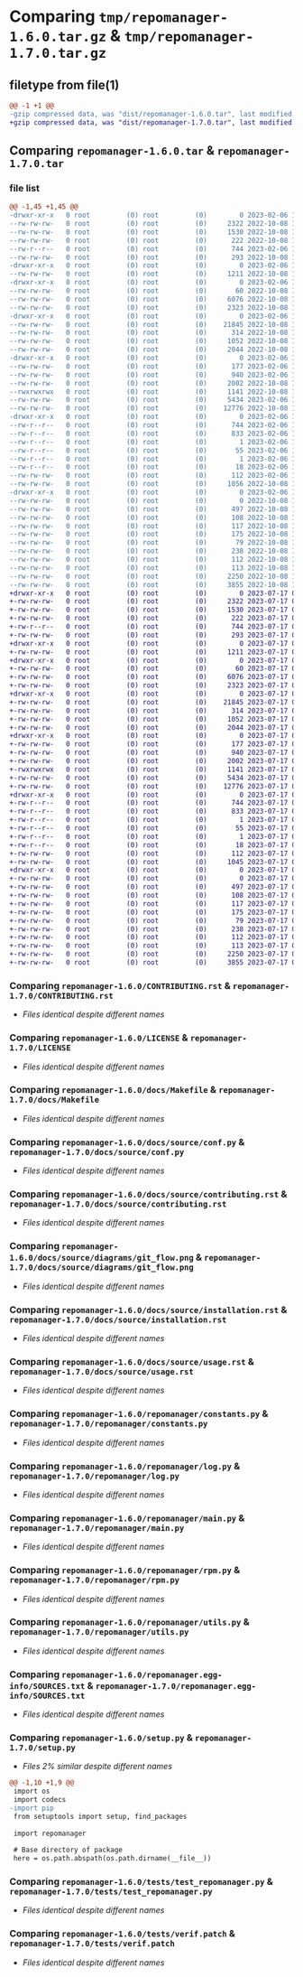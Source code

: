 # Comparing `tmp/repomanager-1.6.0.tar.gz` & `tmp/repomanager-1.7.0.tar.gz`

## filetype from file(1)

```diff
@@ -1 +1 @@
-gzip compressed data, was "dist/repomanager-1.6.0.tar", last modified: Mon Feb  6 11:26:30 2023, max compression
+gzip compressed data, was "dist/repomanager-1.7.0.tar", last modified: Mon Jul 17 04:53:07 2023, max compression
```

## Comparing `repomanager-1.6.0.tar` & `repomanager-1.7.0.tar`

### file list

```diff
@@ -1,45 +1,45 @@
-drwxr-xr-x   0 root         (0) root         (0)        0 2023-02-06 11:26:30.000000 repomanager-1.6.0/
--rw-rw-rw-   0 root         (0) root         (0)     2322 2022-10-08 13:09:38.000000 repomanager-1.6.0/CONTRIBUTING.rst
--rw-rw-rw-   0 root         (0) root         (0)     1530 2022-10-08 13:09:38.000000 repomanager-1.6.0/LICENSE
--rw-rw-rw-   0 root         (0) root         (0)      222 2022-10-08 13:09:38.000000 repomanager-1.6.0/MANIFEST.in
--rw-r--r--   0 root         (0) root         (0)      744 2023-02-06 11:26:30.000000 repomanager-1.6.0/PKG-INFO
--rw-rw-rw-   0 root         (0) root         (0)      293 2022-10-08 13:09:38.000000 repomanager-1.6.0/README.rst
-drwxr-xr-x   0 root         (0) root         (0)        0 2023-02-06 11:26:30.000000 repomanager-1.6.0/docs/
--rw-rw-rw-   0 root         (0) root         (0)     1211 2022-10-08 13:09:38.000000 repomanager-1.6.0/docs/Makefile
-drwxr-xr-x   0 root         (0) root         (0)        0 2023-02-06 11:26:30.000000 repomanager-1.6.0/docs/source/
--rw-rw-rw-   0 root         (0) root         (0)       60 2022-10-08 13:09:38.000000 repomanager-1.6.0/docs/source/authors.rst
--rw-rw-rw-   0 root         (0) root         (0)     6076 2022-10-08 13:09:38.000000 repomanager-1.6.0/docs/source/conf.py
--rw-rw-rw-   0 root         (0) root         (0)     2323 2022-10-08 13:09:38.000000 repomanager-1.6.0/docs/source/contributing.rst
-drwxr-xr-x   0 root         (0) root         (0)        0 2023-02-06 11:26:30.000000 repomanager-1.6.0/docs/source/diagrams/
--rw-rw-rw-   0 root         (0) root         (0)    21845 2022-10-08 13:09:38.000000 repomanager-1.6.0/docs/source/diagrams/git_flow.png
--rw-rw-rw-   0 root         (0) root         (0)      314 2022-10-08 13:09:38.000000 repomanager-1.6.0/docs/source/index.rst
--rw-rw-rw-   0 root         (0) root         (0)     1052 2022-10-08 13:09:38.000000 repomanager-1.6.0/docs/source/installation.rst
--rw-rw-rw-   0 root         (0) root         (0)     2044 2022-10-08 13:09:38.000000 repomanager-1.6.0/docs/source/usage.rst
-drwxr-xr-x   0 root         (0) root         (0)        0 2023-02-06 11:26:30.000000 repomanager-1.6.0/repomanager/
--rw-rw-rw-   0 root         (0) root         (0)      177 2023-02-06 11:25:39.000000 repomanager-1.6.0/repomanager/__init__.py
--rw-rw-rw-   0 root         (0) root         (0)      940 2023-02-06 11:25:39.000000 repomanager-1.6.0/repomanager/constants.py
--rw-rw-rw-   0 root         (0) root         (0)     2002 2022-10-08 13:09:38.000000 repomanager-1.6.0/repomanager/log.py
--rwxrwxrwx   0 root         (0) root         (0)     1141 2022-10-08 13:09:38.000000 repomanager-1.6.0/repomanager/main.py
--rw-rw-rw-   0 root         (0) root         (0)     5434 2023-02-06 11:25:39.000000 repomanager-1.6.0/repomanager/rpm.py
--rw-rw-rw-   0 root         (0) root         (0)    12776 2022-10-08 13:09:38.000000 repomanager-1.6.0/repomanager/utils.py
-drwxr-xr-x   0 root         (0) root         (0)        0 2023-02-06 11:26:30.000000 repomanager-1.6.0/repomanager.egg-info/
--rw-r--r--   0 root         (0) root         (0)      744 2023-02-06 11:26:30.000000 repomanager-1.6.0/repomanager.egg-info/PKG-INFO
--rw-r--r--   0 root         (0) root         (0)      833 2023-02-06 11:26:30.000000 repomanager-1.6.0/repomanager.egg-info/SOURCES.txt
--rw-r--r--   0 root         (0) root         (0)        1 2023-02-06 11:26:30.000000 repomanager-1.6.0/repomanager.egg-info/dependency_links.txt
--rw-r--r--   0 root         (0) root         (0)       55 2023-02-06 11:26:30.000000 repomanager-1.6.0/repomanager.egg-info/entry_points.txt
--rw-r--r--   0 root         (0) root         (0)        1 2023-02-06 11:26:30.000000 repomanager-1.6.0/repomanager.egg-info/not-zip-safe
--rw-r--r--   0 root         (0) root         (0)       18 2023-02-06 11:26:30.000000 repomanager-1.6.0/repomanager.egg-info/top_level.txt
--rw-rw-rw-   0 root         (0) root         (0)      112 2023-02-06 11:26:30.000000 repomanager-1.6.0/setup.cfg
--rw-rw-rw-   0 root         (0) root         (0)     1056 2022-10-08 13:09:38.000000 repomanager-1.6.0/setup.py
-drwxr-xr-x   0 root         (0) root         (0)        0 2023-02-06 11:26:30.000000 repomanager-1.6.0/tests/
--rw-rw-rw-   0 root         (0) root         (0)        0 2022-10-08 13:09:38.000000 repomanager-1.6.0/tests/__init__.py
--rw-rw-rw-   0 root         (0) root         (0)      497 2022-10-08 13:09:38.000000 repomanager-1.6.0/tests/aapg.patch
--rw-rw-rw-   0 root         (0) root         (0)      108 2022-10-08 13:09:38.000000 repomanager-1.6.0/tests/error.yaml
--rw-rw-rw-   0 root         (0) root         (0)      117 2022-10-08 13:09:38.000000 repomanager-1.6.0/tests/repo_commit.yaml
--rw-rw-rw-   0 root         (0) root         (0)      175 2022-10-08 13:09:38.000000 repomanager-1.6.0/tests/repo_master.yaml
--rw-rw-rw-   0 root         (0) root         (0)       79 2022-10-08 13:09:38.000000 repomanager-1.6.0/tests/repo_nopatch.yaml
--rw-rw-rw-   0 root         (0) root         (0)      238 2022-10-08 13:09:38.000000 repomanager-1.6.0/tests/repo_submodule.yaml
--rw-rw-rw-   0 root         (0) root         (0)      112 2022-10-08 13:09:38.000000 repomanager-1.6.0/tests/repolist.yaml
--rw-rw-rw-   0 root         (0) root         (0)      113 2022-10-08 13:09:38.000000 repomanager-1.6.0/tests/repolist1.yaml
--rw-rw-rw-   0 root         (0) root         (0)     2250 2022-10-08 13:09:38.000000 repomanager-1.6.0/tests/test_repomanager.py
--rw-rw-rw-   0 root         (0) root         (0)     3855 2022-10-08 13:09:38.000000 repomanager-1.6.0/tests/verif.patch
+drwxr-xr-x   0 root         (0) root         (0)        0 2023-07-17 04:53:07.000000 repomanager-1.7.0/
+-rw-rw-rw-   0 root         (0) root         (0)     2322 2023-07-17 04:52:33.000000 repomanager-1.7.0/CONTRIBUTING.rst
+-rw-rw-rw-   0 root         (0) root         (0)     1530 2023-07-17 04:52:33.000000 repomanager-1.7.0/LICENSE
+-rw-rw-rw-   0 root         (0) root         (0)      222 2023-07-17 04:52:33.000000 repomanager-1.7.0/MANIFEST.in
+-rw-r--r--   0 root         (0) root         (0)      744 2023-07-17 04:53:07.000000 repomanager-1.7.0/PKG-INFO
+-rw-rw-rw-   0 root         (0) root         (0)      293 2023-07-17 04:52:33.000000 repomanager-1.7.0/README.rst
+drwxr-xr-x   0 root         (0) root         (0)        0 2023-07-17 04:53:07.000000 repomanager-1.7.0/docs/
+-rw-rw-rw-   0 root         (0) root         (0)     1211 2023-07-17 04:52:33.000000 repomanager-1.7.0/docs/Makefile
+drwxr-xr-x   0 root         (0) root         (0)        0 2023-07-17 04:53:07.000000 repomanager-1.7.0/docs/source/
+-rw-rw-rw-   0 root         (0) root         (0)       60 2023-07-17 04:52:33.000000 repomanager-1.7.0/docs/source/authors.rst
+-rw-rw-rw-   0 root         (0) root         (0)     6076 2023-07-17 04:52:33.000000 repomanager-1.7.0/docs/source/conf.py
+-rw-rw-rw-   0 root         (0) root         (0)     2323 2023-07-17 04:52:33.000000 repomanager-1.7.0/docs/source/contributing.rst
+drwxr-xr-x   0 root         (0) root         (0)        0 2023-07-17 04:53:07.000000 repomanager-1.7.0/docs/source/diagrams/
+-rw-rw-rw-   0 root         (0) root         (0)    21845 2023-07-17 04:52:33.000000 repomanager-1.7.0/docs/source/diagrams/git_flow.png
+-rw-rw-rw-   0 root         (0) root         (0)      314 2023-07-17 04:52:33.000000 repomanager-1.7.0/docs/source/index.rst
+-rw-rw-rw-   0 root         (0) root         (0)     1052 2023-07-17 04:52:33.000000 repomanager-1.7.0/docs/source/installation.rst
+-rw-rw-rw-   0 root         (0) root         (0)     2044 2023-07-17 04:52:33.000000 repomanager-1.7.0/docs/source/usage.rst
+drwxr-xr-x   0 root         (0) root         (0)        0 2023-07-17 04:53:07.000000 repomanager-1.7.0/repomanager/
+-rw-rw-rw-   0 root         (0) root         (0)      177 2023-07-17 04:52:33.000000 repomanager-1.7.0/repomanager/__init__.py
+-rw-rw-rw-   0 root         (0) root         (0)      940 2023-07-17 04:52:33.000000 repomanager-1.7.0/repomanager/constants.py
+-rw-rw-rw-   0 root         (0) root         (0)     2002 2023-07-17 04:52:33.000000 repomanager-1.7.0/repomanager/log.py
+-rwxrwxrwx   0 root         (0) root         (0)     1141 2023-07-17 04:52:33.000000 repomanager-1.7.0/repomanager/main.py
+-rw-rw-rw-   0 root         (0) root         (0)     5434 2023-07-17 04:52:33.000000 repomanager-1.7.0/repomanager/rpm.py
+-rw-rw-rw-   0 root         (0) root         (0)    12776 2023-07-17 04:52:33.000000 repomanager-1.7.0/repomanager/utils.py
+drwxr-xr-x   0 root         (0) root         (0)        0 2023-07-17 04:53:07.000000 repomanager-1.7.0/repomanager.egg-info/
+-rw-r--r--   0 root         (0) root         (0)      744 2023-07-17 04:53:07.000000 repomanager-1.7.0/repomanager.egg-info/PKG-INFO
+-rw-r--r--   0 root         (0) root         (0)      833 2023-07-17 04:53:07.000000 repomanager-1.7.0/repomanager.egg-info/SOURCES.txt
+-rw-r--r--   0 root         (0) root         (0)        1 2023-07-17 04:53:07.000000 repomanager-1.7.0/repomanager.egg-info/dependency_links.txt
+-rw-r--r--   0 root         (0) root         (0)       55 2023-07-17 04:53:07.000000 repomanager-1.7.0/repomanager.egg-info/entry_points.txt
+-rw-r--r--   0 root         (0) root         (0)        1 2023-07-17 04:53:07.000000 repomanager-1.7.0/repomanager.egg-info/not-zip-safe
+-rw-r--r--   0 root         (0) root         (0)       18 2023-07-17 04:53:07.000000 repomanager-1.7.0/repomanager.egg-info/top_level.txt
+-rw-rw-rw-   0 root         (0) root         (0)      112 2023-07-17 04:53:07.000000 repomanager-1.7.0/setup.cfg
+-rw-rw-rw-   0 root         (0) root         (0)     1045 2023-07-17 04:52:33.000000 repomanager-1.7.0/setup.py
+drwxr-xr-x   0 root         (0) root         (0)        0 2023-07-17 04:53:07.000000 repomanager-1.7.0/tests/
+-rw-rw-rw-   0 root         (0) root         (0)        0 2023-07-17 04:53:03.000000 repomanager-1.7.0/tests/__init__.py
+-rw-rw-rw-   0 root         (0) root         (0)      497 2023-07-17 04:52:33.000000 repomanager-1.7.0/tests/aapg.patch
+-rw-rw-rw-   0 root         (0) root         (0)      108 2023-07-17 04:52:33.000000 repomanager-1.7.0/tests/error.yaml
+-rw-rw-rw-   0 root         (0) root         (0)      117 2023-07-17 04:52:33.000000 repomanager-1.7.0/tests/repo_commit.yaml
+-rw-rw-rw-   0 root         (0) root         (0)      175 2023-07-17 04:52:33.000000 repomanager-1.7.0/tests/repo_master.yaml
+-rw-rw-rw-   0 root         (0) root         (0)       79 2023-07-17 04:52:33.000000 repomanager-1.7.0/tests/repo_nopatch.yaml
+-rw-rw-rw-   0 root         (0) root         (0)      238 2023-07-17 04:52:33.000000 repomanager-1.7.0/tests/repo_submodule.yaml
+-rw-rw-rw-   0 root         (0) root         (0)      112 2023-07-17 04:52:33.000000 repomanager-1.7.0/tests/repolist.yaml
+-rw-rw-rw-   0 root         (0) root         (0)      113 2023-07-17 04:52:33.000000 repomanager-1.7.0/tests/repolist1.yaml
+-rw-rw-rw-   0 root         (0) root         (0)     2250 2023-07-17 04:52:33.000000 repomanager-1.7.0/tests/test_repomanager.py
+-rw-rw-rw-   0 root         (0) root         (0)     3855 2023-07-17 04:52:33.000000 repomanager-1.7.0/tests/verif.patch
```

### Comparing `repomanager-1.6.0/CONTRIBUTING.rst` & `repomanager-1.7.0/CONTRIBUTING.rst`

 * *Files identical despite different names*

### Comparing `repomanager-1.6.0/LICENSE` & `repomanager-1.7.0/LICENSE`

 * *Files identical despite different names*

### Comparing `repomanager-1.6.0/docs/Makefile` & `repomanager-1.7.0/docs/Makefile`

 * *Files identical despite different names*

### Comparing `repomanager-1.6.0/docs/source/conf.py` & `repomanager-1.7.0/docs/source/conf.py`

 * *Files identical despite different names*

### Comparing `repomanager-1.6.0/docs/source/contributing.rst` & `repomanager-1.7.0/docs/source/contributing.rst`

 * *Files identical despite different names*

### Comparing `repomanager-1.6.0/docs/source/diagrams/git_flow.png` & `repomanager-1.7.0/docs/source/diagrams/git_flow.png`

 * *Files identical despite different names*

### Comparing `repomanager-1.6.0/docs/source/installation.rst` & `repomanager-1.7.0/docs/source/installation.rst`

 * *Files identical despite different names*

### Comparing `repomanager-1.6.0/docs/source/usage.rst` & `repomanager-1.7.0/docs/source/usage.rst`

 * *Files identical despite different names*

### Comparing `repomanager-1.6.0/repomanager/constants.py` & `repomanager-1.7.0/repomanager/constants.py`

 * *Files identical despite different names*

### Comparing `repomanager-1.6.0/repomanager/log.py` & `repomanager-1.7.0/repomanager/log.py`

 * *Files identical despite different names*

### Comparing `repomanager-1.6.0/repomanager/main.py` & `repomanager-1.7.0/repomanager/main.py`

 * *Files identical despite different names*

### Comparing `repomanager-1.6.0/repomanager/rpm.py` & `repomanager-1.7.0/repomanager/rpm.py`

 * *Files identical despite different names*

### Comparing `repomanager-1.6.0/repomanager/utils.py` & `repomanager-1.7.0/repomanager/utils.py`

 * *Files identical despite different names*

### Comparing `repomanager-1.6.0/repomanager.egg-info/SOURCES.txt` & `repomanager-1.7.0/repomanager.egg-info/SOURCES.txt`

 * *Files identical despite different names*

### Comparing `repomanager-1.6.0/setup.py` & `repomanager-1.7.0/setup.py`

 * *Files 2% similar despite different names*

```diff
@@ -1,10 +1,9 @@
 import os
 import codecs
-import pip
 from setuptools import setup, find_packages
 
 import repomanager
 
 # Base directory of package
 here = os.path.abspath(os.path.dirname(__file__))
```

### Comparing `repomanager-1.6.0/tests/test_repomanager.py` & `repomanager-1.7.0/tests/test_repomanager.py`

 * *Files identical despite different names*

### Comparing `repomanager-1.6.0/tests/verif.patch` & `repomanager-1.7.0/tests/verif.patch`

 * *Files identical despite different names*

